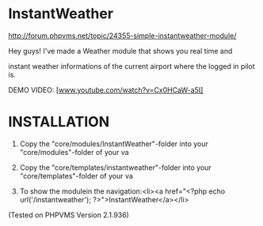 # InstantWeather

http://forum.phpvms.net/topic/24355-simple-instantweather-module/


Hey guys! I've made a Weather module that shows you real time and 

instant weather informations of the current airport where the logged in pilot is.

DEMO VIDEO: [www.youtube.com/watch?v=Cx0HCaW-a5I]

# INSTALLATION

1. Copy the "core/modules/InstantWeather"-folder into your "core/modules"-folder of your va

2. Copy the "core/templates/instantweather"-folder into your "core/templates"-folder of your va

3. To show the modulein the navigation:&lt;li&gt;&lt;a href="&lt;?php echo url('/instantweather'); ?&gt;"&gt;InstantWeather&lt;/a&gt;&lt;/li&gt;


(Tested on PHPVMS Version 2.1.936)
